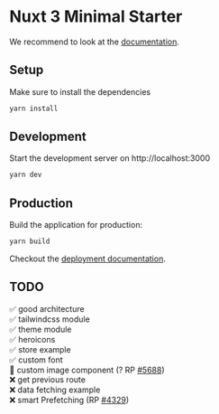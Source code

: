 # Nuxt 3 Minimal Starter

We recommend to look at the [documentation](https://v3.nuxtjs.org).

## Setup

Make sure to install the dependencies

```bash
yarn install
```

## Development

Start the development server on http://localhost:3000

```bash
yarn dev
```

## Production

Build the application for production:

```bash
yarn build
```

Checkout the [deployment documentation](https://v3.nuxtjs.org/docs/deployment).

## TODO
✅ good architecture\
✅ tailwindcss module\
✅ theme module\
✅ heroicons\
✅ store example\
✅ custom font\
🚧 custom image component  (? RP [#5688](https://github.com/nuxt/framework/pull/5688))\
❌ get previous route\
❌ data fetching example\
❌ smart Prefetching (RP [#4329](https://github.com/nuxt/framework/pull/4329))